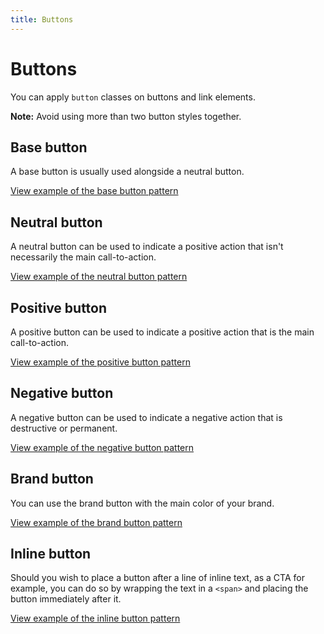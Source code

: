 ```yaml
---
title: Buttons
---
```


# Buttons

You can apply `button` classes on buttons and link elements.

**Note:** Avoid using more than two button styles together.

## Base button

A base button is usually used alongside a neutral button.

<a href="https://vanilla-framework.github.io/vanilla-framework/examples/patterns/buttons/base/"
    class="js-example">
    View example of the base button pattern
</a>

## Neutral button

A neutral button can be used to indicate a positive action that isn't necessarily the main call-to-action.

<a href="https://vanilla-framework.github.io/vanilla-framework/examples/patterns/buttons/neutral/"
    class="js-example">
    View example of the neutral button pattern
</a>

## Positive button

A positive button can be used to indicate a positive action that is the main call-to-action.

<a href="https://vanilla-framework.github.io/vanilla-framework/examples/patterns/buttons/positive/"
    class="js-example">
    View example of the positive button pattern
</a>

## Negative button

A negative button can be used to indicate a negative action that is destructive or permanent.

<a href="https://vanilla-framework.github.io/vanilla-framework/examples/patterns/buttons/neutral/"
    class="js-example">
    View example of the negative button pattern
</a>

## Brand button

You can use the brand button with the main color of your brand.

<a href="https://vanilla-framework.github.io/vanilla-framework/examples/patterns/buttons/brand/"
    class="js-example">
    View example of the brand button pattern
</a>

## Inline button

Should you wish to place a button after a line of inline text, as a CTA for example, you can do so by wrapping the text in a `<span>` and placing the button immediately after it.

<a href="https://vanilla-framework.github.io/vanilla-framework/examples/patterns/buttons/inline/"
    class="js-example">
    View example of the inline button pattern
</a>
